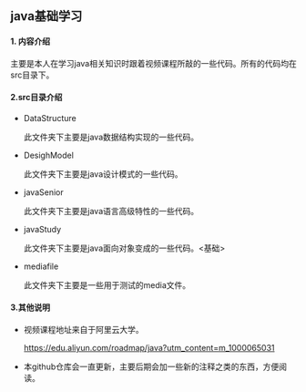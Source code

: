## java基础学习
#### 1. 内容介绍

主要是本人在学习java相关知识时跟着视频课程所敲的一些代码。所有的代码均在src目录下。

#### 2.src目录介绍

- DataStructure

  此文件夹下主要是java数据结构实现的一些代码。

- DesighModel

  此文件夹下主要是java设计模式的一些代码。

- javaSenior

  此文件夹下主要是java语言高级特性的一些代码。

- javaStudy

  此文件夹下主要是java面向对象变成的一些代码。<基础>
  
- mediafile

  此文件夹下主要是一些用于测试的media文件。

#### 3.其他说明

- 视频课程地址来自于阿里云大学。

  https://edu.aliyun.com/roadmap/java?utm_content=m_1000065031

- 本github仓库会一直更新，主要后期会加一些新的注释之类的东西，方便阅读。